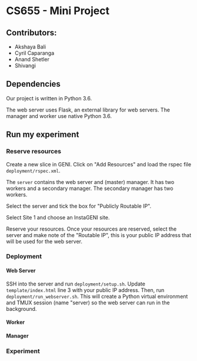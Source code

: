 # CS655 - Mini Project

## Contributors:
* Akshaya Bali
* Cyril Caparanga
* Anand Shetler
* Shivangi

## Dependencies
Our project is written in Python 3.6.

The web server uses Flask, an external library for web servers. 
The manager and worker use native Python 3.6.

## Run my experiment
### Reserve resources
Create a new slice in GENI. Click on "Add Resources" and load the rspec file `deployment/rspec.xml`.

The `server` contains the web server and (master) manager. It has two workers and a secondary manager.
The secondary manager has two workers.

Select the server and tick the box for "Publicly Routable IP".

Select Site 1 and choose an InstaGENI site.

Reserve your resources.
Once your resources are reserved, select the server and make note of the "Routable IP", this is your public IP address
that will be used for the web server.

### Deployment
#### Web Server
SSH into the server and run `deployment/setup.sh`. Update `template/index.html` line 3 with your public IP address.
Then, run `deployment/run_webserver.sh`.
This will create a Python virtual environment and TMUX session (name "server) so the web server can run in the background.

#### Worker

#### Manager

### Experiment
